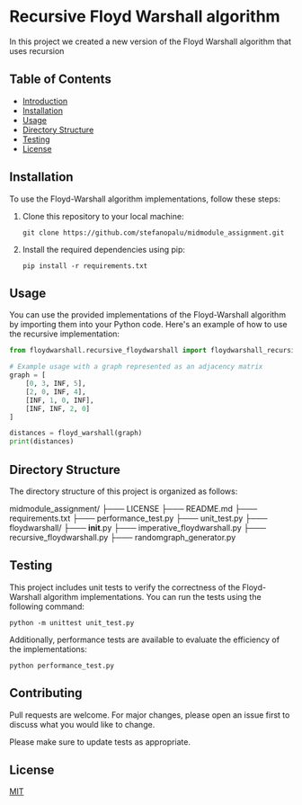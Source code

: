 # Recursive Floyd Warshall algorithm

In this project we created a new version of the Floyd Warshall algorithm that uses recursion

## Table of Contents

- [Introduction](#introduction)
- [Installation](#installation)
- [Usage](#usage)
- [Directory Structure](#directory-structure)
- [Testing](#testing)
- [License](#license)

## Installation

To use the Floyd-Warshall algorithm implementations, follow these steps:

1. Clone this repository to your local machine:

    ```
    git clone https://github.com/stefanopalu/midmodule_assignment.git
    ```

2. Install the required dependencies using pip:

    ```
    pip install -r requirements.txt
    ```

## Usage

You can use the provided implementations of the Floyd-Warshall algorithm by importing them into your Python code. Here's an example of how to use the recursive implementation:

```python
from floydwarshall.recursive_floydwarshall import floydwarshall_recursive

# Example usage with a graph represented as an adjacency matrix
graph = [
    [0, 3, INF, 5],
    [2, 0, INF, 4],
    [INF, 1, 0, INF],
    [INF, INF, 2, 0]
]

distances = floyd_warshall(graph)
print(distances)
```

## Directory Structure

The directory structure of this project is organized as follows:

midmodule_assignment/
├─── LICENSE
├─── README.md
├─── requirements.txt
├─── performance_test.py
├─── unit_test.py
├─── floydwarshall/
    ├─── __init__.py
    ├─── imperative_floydwarshall.py
    ├─── recursive_floydwarshall.py
    ├─── randomgraph_generator.py


## Testing 

This project includes unit tests to verify the correctness of the Floyd-Warshall algorithm implementations. You can run the tests using the following command:

```
python -m unittest unit_test.py

```

Additionally, performance tests are available to evaluate the efficiency of the implementations:

```
python performance_test.py

```

## Contributing

Pull requests are welcome. For major changes, please open an issue first
to discuss what you would like to change.

Please make sure to update tests as appropriate.

## License

[MIT](https://choosealicense.com/licenses/mit/)
